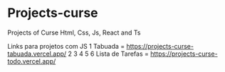 # Projects-curse
Projects of Curse Html, Css, Js, React and Ts

Links para projetos com JS
1 Tabuada = https://projects-curse-tabuada.vercel.app/
2
3
4
5
6 Lista de Tarefas = https://projects-curse-todo.vercel.app/

